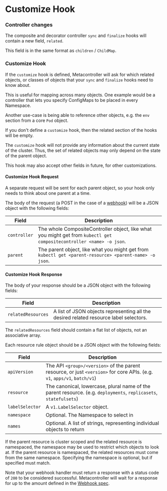 # Customize Hook

### Controller changes

The composite and decorator controller `sync` and `finalize` hooks will contain a new field, `related`.

This field is in the same format as `children` / `ChildMap`.

### Customize Hook

If the `customize` hook is defined, Metacontroller will ask for which related
objects, or classes of objects that your `sync` and `finalize` hooks need to
know about.

This is useful for mapping across many objects. One example would be a
controller that lets you specify ConfigMaps to be placed in every Namespace.

Another use-case is being able to reference other objects, e.g. the `env`
section from a core `Pod` object.

If you don't define a `customize` hook, then the related section of the hooks will
be empty.

The `customize` hook will not provide any information about the current state of
the cluster. Thus, the set of related objects may only depend on the state of
the parent object.

This hook may also accept other fields in future, for other customizations.

#### Customize Hook Request

A separate request will be sent for each parent object,
so your hook only needs to think about one parent at a time.

The body of the request (a POST in the case of a [webhook](../api/hook.md#webhook))
will be a JSON object with the following fields:

| Field | Description |
| ----- | ----------- |
| `controller` | The whole CompositeController object, like what you might get from `kubectl get compositecontroller <name> -o json`. |
| `parent` | The parent object, like what you might get from `kubectl get <parent-resource> <parent-name> -o json`. |

#### Customize Hook Response

The body of your response should be a JSON object with the following fields:

| Field | Description |
| ----- | ----------- |
| `relatedResources` | A list of JSON objects representing all the desired related resource label selectors. |

The `relatedResources` field should contain a flat list of objects,
not an associative array.

Each resource rule object should be a JSON object with the following fields:

| Field | Description |
| ----- | ----------- |
| `apiVersion` | The API `<group>/<version>` of the parent resource, or just `<version>` for core APIs. (e.g. `v1`, `apps/v1`, `batch/v1`) |
| `resource`   | The canonical, lowercase, plural name of the parent resource. (e.g. `deployments`, `replicasets`, `statefulsets`) |
| `labelSelector` | A `v1.LabelSelector` object. |
| `namespace` | Optional. The Namespace to select in |
| `names` | Optional. A list of strings, representing individual objects to return |

If the parent resource is cluster scoped and the related resource is namespaced,
the namespace may be used to restrict which objects to look at. If the parent
resource is namespaced, the related resources must come from the same namespace.
Specifying the namespace is optional, but if specified must match.

Note that your webhook handler must return a response with a status code of `200`
to be considered successful. Metacontroller will wait for a response for up to the
amount defined in the [Webhook spec](../api/hook.md#webhook).

